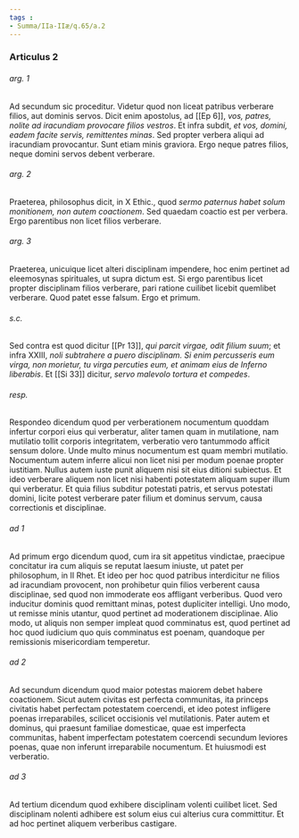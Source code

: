 ```yaml
---
tags : 
- Summa/IIa-IIæ/q.65/a.2
---
```


### Articulus 2

###### arg. 1
Ad secundum sic proceditur. Videtur quod non liceat patribus verberare filios, aut dominis servos. Dicit enim apostolus, ad [[Ep 6]], *vos, patres, nolite ad iracundiam provocare filios vestros*. Et infra subdit, *et vos, domini, eadem facite servis, remittentes minas*. Sed propter verbera aliqui ad iracundiam provocantur. Sunt etiam minis graviora. Ergo neque patres filios, neque domini servos debent verberare.

###### arg. 2
Praeterea, philosophus dicit, in X Ethic., quod *sermo paternus habet solum monitionem, non autem coactionem*. Sed quaedam coactio est per verbera. Ergo parentibus non licet filios verberare.

###### arg. 3
Praeterea, unicuique licet alteri disciplinam impendere, hoc enim pertinet ad eleemosynas spirituales, ut supra dictum est. Si ergo parentibus licet propter disciplinam filios verberare, pari ratione cuilibet licebit quemlibet verberare. Quod patet esse falsum. Ergo et primum.

###### s.c.
Sed contra est quod dicitur [[Pr 13]], *qui parcit virgae, odit filium suum*; et infra XXIII, *noli subtrahere a puero disciplinam. Si enim percusseris eum virga, non morietur, tu virga percuties eum, et animam eius de Inferno liberabis*. Et [[Si 33]] dicitur, *servo malevolo tortura et compedes*.

###### resp.
Respondeo dicendum quod per verberationem nocumentum quoddam infertur corpori eius qui verberatur, aliter tamen quam in mutilatione, nam mutilatio tollit corporis integritatem, verberatio vero tantummodo afficit sensum dolore. Unde multo minus nocumentum est quam membri mutilatio. Nocumentum autem inferre alicui non licet nisi per modum poenae propter iustitiam. Nullus autem iuste punit aliquem nisi sit eius ditioni subiectus. Et ideo verberare aliquem non licet nisi habenti potestatem aliquam super illum qui verberatur. Et quia filius subditur potestati patris, et servus potestati domini, licite potest verberare pater filium et dominus servum, causa correctionis et disciplinae.

###### ad 1
Ad primum ergo dicendum quod, cum ira sit appetitus vindictae, praecipue concitatur ira cum aliquis se reputat laesum iniuste, ut patet per philosophum, in II Rhet. Et ideo per hoc quod patribus interdicitur ne filios ad iracundiam provocent, non prohibetur quin filios verberent causa disciplinae, sed quod non immoderate eos affligant verberibus. Quod vero inducitur dominis quod remittant minas, potest dupliciter intelligi. Uno modo, ut remisse minis utantur, quod pertinet ad moderationem disciplinae. Alio modo, ut aliquis non semper impleat quod comminatus est, quod pertinet ad hoc quod iudicium quo quis comminatus est poenam, quandoque per remissionis misericordiam temperetur.

###### ad 2
Ad secundum dicendum quod maior potestas maiorem debet habere coactionem. Sicut autem civitas est perfecta communitas, ita princeps civitatis habet perfectam potestatem coercendi, et ideo potest infligere poenas irreparabiles, scilicet occisionis vel mutilationis. Pater autem et dominus, qui praesunt familiae domesticae, quae est imperfecta communitas, habent imperfectam potestatem coercendi secundum leviores poenas, quae non inferunt irreparabile nocumentum. Et huiusmodi est verberatio.

###### ad 3
Ad tertium dicendum quod exhibere disciplinam volenti cuilibet licet. Sed disciplinam nolenti adhibere est solum eius cui alterius cura committitur. Et ad hoc pertinet aliquem verberibus castigare.

